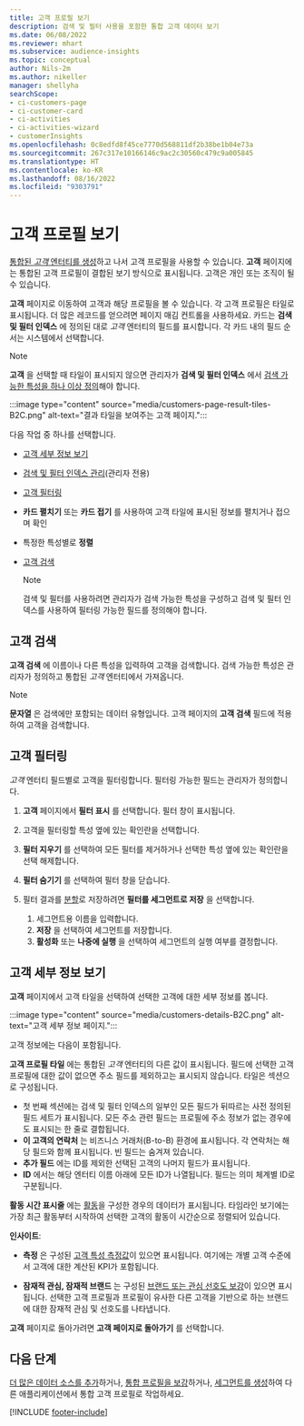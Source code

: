 ```yaml
---
title: 고객 프로필 보기
description: 검색 및 필터 사용을 포함한 통합 고객 데이터 보기
ms.date: 06/08/2022
ms.reviewer: mhart
ms.subservice: audience-insights
ms.topic: conceptual
author: Nils-2m
ms.author: nikeller
manager: shellyha
searchScope:
- ci-customers-page
- ci-customer-card
- ci-activities
- ci-activities-wizard
- customerInsights
ms.openlocfilehash: 0c8edfd8f45ce7770d568811df2b38be1b04e73a
ms.sourcegitcommit: 267c317e10166146c9ac2c30560c479c9a005845
ms.translationtype: HT
ms.contentlocale: ko-KR
ms.lasthandoff: 08/16/2022
ms.locfileid: "9303791"
---
```

# <a name="view-customer-profiles"></a>고객 프로필 보기

[통합된 *고객* 엔터티를 생성](data-unification.md)하고 나서 고객 프로필을 사용할 수 있습니다. **고객** 페이지에는 통합된 고객 프로필이 결합된 보기 방식으로 표시됩니다. 고객은 개인 또는 조직이 될 수 있습니다.

**고객** 페이지로 이동하여 고객과 해당 프로필을 볼 수 있습니다. 각 고객 프로필은 타일로 표시됩니다. 더 많은 레코드를 얻으려면 페이지 매김 컨트롤을 사용하세요. 카드는 **검색 및 필터 인덱스** 에 정의된 대로 *고객* 엔터티의 필드를 표시합니다. 각 카드 내의 필드 순서는 시스템에서 선택합니다.

> [!NOTE]
> **고객** 을 선택할 때 타일이 표시되지 않으면 관리자가 **검색 및 필터 인덱스** 에서 [검색 가능한 특성을 하나 이상 정의](search-filter-index.md)해야 합니다.

:::image type="content" source="media/customers-page-result-tiles-B2C.png" alt-text="결과 타일을 보여주는 고객 페이지.":::

다음 작업 중 하나를 선택합니다.
- [고객 세부 정보 보기](#view-customer-details)
- [검색 및 필터 인덱스 관리](search-filter-index.md)(관리자 전용)
- [고객 필터링](#filter-customers)
- **카드 펼치기** 또는 **카드 접기** 를 사용하여 고객 타일에 표시된 정보를 펼치거나 접으며 확인
- 특정한 특성별로 **정렬**
- [고객 검색](#search-for-customers)

  > [!NOTE]
  > 검색 및 필터를 사용하려면 관리자가 검색 가능한 특성을 구성하고 검색 및 필터 인덱스를 사용하여 필터링 가능한 필드를 정의해야 합니다.

## <a name="search-for-customers"></a>고객 검색

**고객 검색** 에 이름이나 다른 특성을 입력하여 고객을 검색합니다. 검색 가능한 특성은 관리자가 정의하고 통합된 *고객* 엔터티에서 가져옵니다.

> [!NOTE]
> **문자열** 은 검색에만 포함되는 데이터 유형입니다. 고객 페이지의 **고객 검색** 필드에 적용하여 고객을 검색합니다.

## <a name="filter-customers"></a>고객 필터링

*고객* 엔터티 필드별로 고객을 필터링합니다. 필터링 가능한 필드는 관리자가 정의합니다.

1. **고객** 페이지에서 **필터 표시** 를 선택합니다. 필터 창이 표시됩니다.

1. 고객을 필터링할 특성 옆에 있는 확인란을 선택합니다.

1. **필터 지우기** 를 선택하여 모든 필터를 제거하거나 선택한 특성 옆에 있는 확인란을 선택 해제합니다.

1. **필터 숨기기** 를 선택하여 필터 창을 닫습니다.

1. 필터 결과를 [분할](segments.md)로 저장하려면 **필터를 세그먼트로 저장** 을 선택합니다.
   1. 세그먼트용 이름을 입력합니다.
   1. **저장** 을 선택하여 세그먼트를 저장합니다.
   1. **활성화** 또는 **나중에 실행** 을 선택하여 세그먼트의 실행 여부를 결정합니다.

## <a name="view-customer-details"></a>고객 세부 정보 보기

**고객** 페이지에서 고객 타일을 선택하여 선택한 고객에 대한 세부 정보를 봅니다.

:::image type="content" source="media/customers-details-B2C.png" alt-text="고객 세부 정보 페이지.":::

고객 정보에는 다음이 포함됩니다.

**고객 프로필 타일** 에는 통합된 *고객* 엔터티의 다른 값이 표시됩니다. 필드에 선택한 고객 프로필에 대한 값이 없으면 주소 필드를 제외하고는 표시되지 않습니다. 타일은 섹션으로 구성됩니다.

- 첫 번째 섹션에는 검색 및 필터 인덱스의 일부인 모든 필드가 뒤따르는 사전 정의된 필드 세트가 표시됩니다. 모든 주소 관련 필드는 프로필에 주소 정보가 없는 경우에도 표시되는 한 줄로 결합됩니다.
- **이 고객의 연락처** 는 비즈니스 거래처(B-to-B) 환경에 표시됩니다. 각 연락처는 해당 필드와 함께 표시됩니다. 빈 필드는 숨겨져 있습니다.
- **추가 필드** 에는 ID를 제외한 선택된 고객의 나머지 필드가 표시됩니다.
- **ID** 에서는 해당 엔터티 이름 아래에 모든 ID가 나열됩니다. 필드는 의미 체계별 ID로 구분됩니다.

**활동 시간 표시줄** 에는 [활동](activities.md)을 구성한 경우의 데이터가 표시됩니다. 타임라인 보기에는 가장 최근 활동부터 시작하여 선택한 고객의 활동이 시간순으로 정렬되어 있습니다.

**인사이트**:

- **측정** 은 구성된 [고객 특성 측정값](measures.md)이 있으면 표시됩니다. 여기에는 개별 고객 수준에서 고객에 대한 계산된 KPI가 포함됩니다.

- **잠재적 관심, 잠재적 브랜드** 는 구성된 [브랜드 또는 관심 선호도 보강](enrichment-microsoft.md)이 있으면 표시됩니다. 선택한 고객 프로필과 프로필이 유사한 다른 고객을 기반으로 하는 브랜드에 대한 잠재적 관심 및 선호도를 나타냅니다.

**고객** 페이지로 돌아가려면 **고객 페이지로 돌아가기** 를 선택합니다.

## <a name="next-steps"></a>다음 단계

[더 많은 데이터 소스를 추가](data-sources.md)하거나, [통합 프로필을 보강](enrichment-hub.md)하거나, [세그먼트를 생성](segments.md)하여 다른 애플리케이션에서 통합 고객 프로필로 작업하세요.

[!INCLUDE [footer-include](includes/footer-banner.md)]
